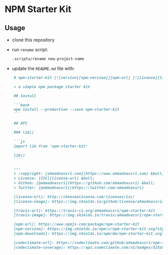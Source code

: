 # NPM Starter Kit

## Usage

- clone this repository
- run `rename` script:

  ```bash
  .scripts/rename new-project-name
  ```
- update the `README.md` file with:

```markdown
    # npm-starter-kit [![version][npm-version]][npm-url] [![License][license-image]][license-url] [![Build Status][travis-image]][travis-url] [![Downloads][npm-downloads]][npm-url] [![Coverage Status][codeclimate-coverage]][codeclimate-url]

    > a simple npm package starter kit

    ## Install

    ```bash
    npm install --production --save npm-starter-kit
    ```

    ## API

    ### lib()

    ```js
    import lib from 'npm-starter-kit'

    lib()
    ```

    ---
    > :copyright: [ahmadnassri.com](https://www.ahmadnassri.com) &bull; 
    > License: [ISC][license-url] &bull; 
    > Github: [@ahmadnassri](https://github.com/ahmadnassri) &bull; 
    > Twitter: [@ahmadnassri](https://twitter.com/ahmadnassri)

    [license-url]: http://choosealicense.com/licenses/isc/
    [license-image]: https://img.shields.io/github/license/ahmadnassri/npm-starter-kit.svg?style=flat-square

    [travis-url]: https://travis-ci.org/ahmadnassri/npm-starter-kit
    [travis-image]: https://img.shields.io/travis/ahmadnassri/npm-starter-kit.svg?style=flat-square

    [npm-url]: https://www.npmjs.com/package/npm-starter-kit
    [npm-version]: https://img.shields.io/npm/v/npm-starter-kit.svg?style=flat-square
    [npm-downloads]: https://img.shields.io/npm/dm/npm-starter-kit.svg?style=flat-square

    [codeclimate-url]: https://codeclimate.com/github/ahmadnassri/npm-starter-kit
    [codeclimate-coverage]: https://api.codeclimate.com/v1/badges/828a92fb29ebd63ab9f2/test_coverage  
```
